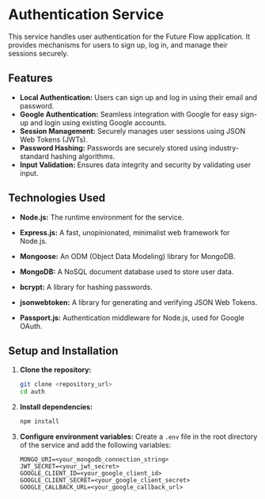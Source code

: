 # Authentication Service

This service handles user authentication for the Future Flow application. It provides mechanisms for users to sign up, log in, and manage their sessions securely.

## Features

* **Local Authentication:** Users can sign up and log in using their email and password.
* **Google Authentication:** Seamless integration with Google for easy sign-up and login using existing Google accounts.
* **Session Management:** Securely manages user sessions using JSON Web Tokens (JWTs).
* **Password Hashing:** Passwords are securely stored using industry-standard hashing algorithms.
* **Input Validation:** Ensures data integrity and security by validating user input.

## Technologies Used

* **Node.js:** The runtime environment for the service.
* **Express.js:** A fast, unopinionated, minimalist web framework for Node.js.
* **Mongoose:** An ODM (Object Data Modeling) library for MongoDB.

* **MongoDB:** A NoSQL document database used to store user data.
* **bcrypt:** A library for hashing passwords.
* **jsonwebtoken:** A library for generating and verifying JSON Web Tokens.
* **Passport.js:** Authentication middleware for Node.js, used for Google OAuth.

## Setup and Installation

1. **Clone the repository:**

    ```bash
    git clone <repository_url>
    cd auth
    ```

2. **Install dependencies:**

    ```bash
    npm install
    ```

3. **Configure environment variables:**
    Create a `.env` file in the root directory of the service and add the following variables:

    ```env
    MONGO_URI=<your_mongodb_connection_string>
    JWT_SECRET=<your_jwt_secret>
    GOOGLE_CLIENT_ID=<your_google_client_id>
    GOOGLE_CLIENT_SECRET=<your_google_client_secret>
    GOOGLE_CALLBACK_URL=<your_google_callback_url>
